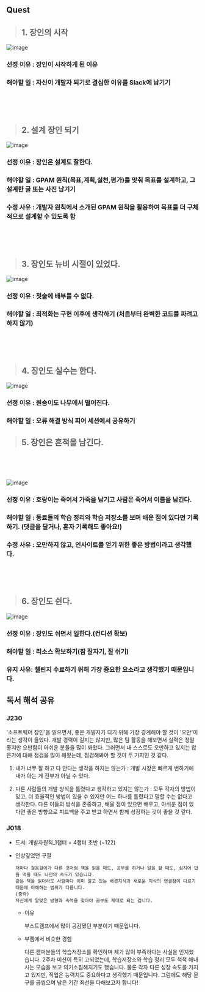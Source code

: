 ## Quest

> ## 1. 장인의 시작

![image](https://github.com/user-attachments/assets/554df91f-8dab-4cba-87e6-717d147d51f8)

### 선정 이유 : 장인이 시작하게 된 이유

### 해야할 일 : 자신이 개발자 되기로 결심한 이유를 Slack에 남기기

<br><br><br>

> ## 2. 설계 장인 되기

![image](https://github.com/user-attachments/assets/add50c8c-c598-42ac-95d9-a66dddd54fc5)

### 선정 이유 : 장인은 설계도 잘한다.

### 해야할 일 : GPAM 원칙(목표,계획,실천,평가)를 맞춰 목표를 설계하고, 그 설계한 글 또는 사진 남기기

### 수정 사유 : 개발자 원칙에서 소개된 GPAM 원칙을 활용하여 목표를 더 구체적으로 설계할 수 있도록 함

<br><br><br>

> ## 3. 장인도 뉴비 시절이 있었다.

![image](https://github.com/user-attachments/assets/cdcee383-d571-46c6-a04f-cb3fe1385e3a)

### 선정 이유 : 첫술에 배부를 수 없다.

### 해야할 일 : 최적화는 구현 이후에 생각하기 (처음부터 완벽한 코드를 짜려고 하지 않기)

<br><br><br>

> ## 4. 장인도 실수는 한다.

![image](https://github.com/user-attachments/assets/11bc940e-6ed0-4507-8020-4af38b25283d)

### 선정 이유 : 원숭이도 나무에서 떨어진다.

### 해야할 일 : 오류 해결 방식 피어 세션에서 공유하기

> ## 5. 장인은 흔적을 남긴다.

<br><br><br>

![image](https://github.com/user-attachments/assets/f5f10660-985e-40e7-b4cb-db363d061f1d)

### 선정 이유 : 호랑이는 죽어서 가죽을 남기고 사람은 죽어서 이름을 남긴다.

### 해야할 일 : 동료들의 학습 정리와 학습 저장소를 보며 배운 점이 있다면 기록하기. (댓글을 달거나, 혼자 기록해도 좋아요!)

### 수정 사유 : 오만하지 않고, 인사이트를 얻기 위한 좋은 방법이라고 생각했다.

<br><br><br>

> ## 6. 장인도 쉰다.

![image](https://github.com/user-attachments/assets/7a489744-f13b-4e97-b8a7-3a19adc1aa18)

### 선정 이유 : 장인도 쉬면서 일한다.(컨디션 확보)

### 해야할 일 : 리소스 확보하기(잠 잘자기, 잘 쉬기)

### 유지 사유: 챌린지 수료하기 위해 가장 중요한 요소라고 생각했기 때문입니다.

## 독서 해석 공유

### J230

'소프트웨어 장인'을 읽으면서, 좋은 개발자가 되기 위해 가장 경계해야 할 것이 '오만'이라는 생각이 들었다. 개발 경력이 길지는 않지만, 많은 팀 활동을 해보면서 실력은 정말 좋지만 오만함이 아쉬운 분들을 많이 봐왔다. 그러면서 내 스스로도 오만하고 있지는 않은가에 대해 점검을 많이 해왔는데, 점검해봐야 할 것이 두 가지인 것 같다.

1. 내가 너무 잘 하고 다 안다는 생각을 하지는 않는가 : 개발 시장은 빠르게 변하기에 내가 아는 게 전부가 아닐 수 있다.

2. 다른 사람들의 개발 방식을 틀렸다고 생각하고 있지는 않는가 : 모두 각자의 방법이 있고, 더 효율적인 방법이 있을 수 있지만 어느 하나를 틀렸다고 말할 수는 없다고 생각한다. 다른 이들의 방식을 존중하고, 배울 점이 있으면 배우고, 아쉬운 점이 있다면 좋은 방향으로 피드백을 주고 받고 하면서 함께 성장하는 것이 좋을 것 같다.

### J018

- 도서: 개발자원칙\_1챕터 + 4챕터 초반 (~122)
- 인상깊었던 구절

  ```
  저마다 걸음걸이가 다른 것처럼 책을 읽을 때도, 공부를 하거나 일을 할 때도, 심지어 밥을 먹을 때도 나만의 속도가 있습니다.
  같은 책을 읽더라도 사람마다 이미 알고 있는 배경지식과 새로운 지식의 연결점이 다르기 때문에 이해하는 범위가 다릅니다.
  (중략)
  자신에게 알맞은 방향과 속력을 찾아야 공부도 제대로 되는 겁니다.

  ```

  - 이유

    부스트캠프에서 많이 공감됐던 부분이기 때문입니다.

  - 부캠에서 비슷한 경험

    다른 캠퍼분들의 학습저장소를 확인하며 제가 많이 부족하다는 사실을 인지했습니다.
    2주차 미션이 특히 고되었는데, 학습저장소와 학습 정리 모두 척척 해내시는 모습을 보고 의기소침해지기도 했습니다.
    물론 각자 다른 성장 속도를 가지고 있지만, 직업은 능력치도 중요하다고 생각했기 때문입니다.
    그럼에도 해당 문구를 곱씹으며 남은 기간 최선을 다해보고자 합니다!
